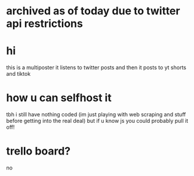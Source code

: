 # archived as of today due to twitter api restrictions

# hi

this is a multiposter
it listens to twitter posts
and then it posts to yt shorts and tiktok

# how u can selfhost it

tbh i still have nothing coded (im just playing with web scraping and stuff before getting into the real deal)
but if u know js you could probably pull it off!

# trello board?

no
